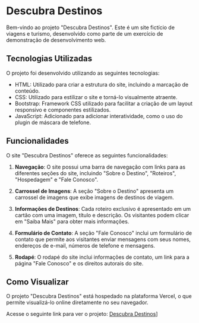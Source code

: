 # Descubra Destinos

Bem-vindo ao projeto "Descubra Destinos". Este é um site fictício de viagens e turismo, desenvolvido como parte de um exercício de demonstração de desenvolvimento web.

## Tecnologias Utilizadas

O projeto foi desenvolvido utilizando as seguintes tecnologias:

- HTML: Utilizado para criar a estrutura do site, incluindo a marcação de conteúdo.
- CSS: Utilizado para estilizar o site e torná-lo visualmente atraente.
- Bootstrap: Framework CSS utilizado para facilitar a criação de um layout responsivo e componentes estilizados.
- JavaScript: Adicionado para adicionar interatividade, como o uso do plugin de máscara de telefone.

## Funcionalidades

O site "Descubra Destinos" oferece as seguintes funcionalidades:

1. **Navegação**: O site possui uma barra de navegação com links para as diferentes seções do site, incluindo "Sobre o Destino", "Roteiros", "Hospedagem" e "Fale Conosco".

2. **Carrossel de Imagens**: A seção "Sobre o Destino" apresenta um carrossel de imagens que exibe imagens de destinos de viagem.

3. **Informações de Destinos**: Cada roteiro exclusivo é apresentado em um cartão com uma imagem, título e descrição. Os visitantes podem clicar em "Saiba Mais" para obter mais informações.

4. **Formulário de Contato**: A seção "Fale Conosco" inclui um formulário de contato que permite aos visitantes enviar mensagens com seus nomes, endereços de e-mail, números de telefone e mensagens.

5. **Rodapé**: O rodapé do site inclui informações de contato, um link para a página "Fale Conosco" e os direitos autorais do site.

## Como Visualizar

O projeto "Descubra Destinos" está hospedado na plataforma Vercel, o que permite visualizá-lo online diretamente no seu navegador.

Acesse o seguinte link para ver o projeto: [Descubra Destinos](https://landingpage-bootstrap-theta.vercel.app/)]
